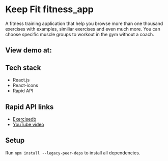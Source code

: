 # Keep Fit fitness_app

A fitness training application that help you browse more than one thousand exercises with examples, similiar exercises and even much more. You can choose specific muscle groups to workout in the gym without a coach. 

## View demo at: 

## Tech stack
- React.js
- React-icons
- Rapid API 


## Rapid API links
- [Exercisedb](https://rapidapi.com/justin-WFnsXH_t6/api/exercisedb/)
- [YouTube video](https://rapidapi.com/h0p3rwe/api/youtube-search-and-download?utm_source=youtube.com%2FJavaScriptMastery&utm_medium=referral&utm_campaign=DevRel)

## Setup

Run `npm install --legacy-peer-deps` to install all dependencies. 

